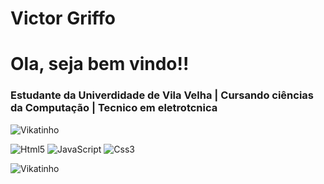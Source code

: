 <h1> Victor Griffo </h1>
<h1> Ola, seja bem vindo!! </h1>
<h3>Estudante da Univerdidade de Vila Velha | Cursando ciências da Computação | Tecnico em eletrotcnica </h3>

![Vikatinho](https://github-readme-stats.vercel.app/api?username=vikatinho&theme=blue-green)

 <div style="display: inline-block">
 <img alt="Html5" src="https://img.shields.io/badge/HTML5-E34F26?style=for-the-badge&logo=html5&logoColor=white" />
 <img alt="JavaScript" src="https://img.shields.io/badge/JavaScript-F7DF1E?style=for-the-badge&logo=javascript&logoColor=black"/>
 <img alt="Css3" src="https://img.shields.io/badge/CSS3-1572B6?style=for-the-badge&logo=css3&logoColor=white"/>

 ![Vikatinho](	https://github-readme-stats.vercel.app/api/top-langs/?username=vikatinho&theme=blue-green)
 </div>


<!--
**vikatinho/vikatinho** is a ✨ _special_ ✨ repository because its `README.md` (this file) appears on your GitHub profile.

Here are some ideas to get you started:

- 🔭 I’m currently working on ...
- 🌱 I’m currently learning ...
- 👯 I’m looking to collaborate on ...
- 🤔 I’m looking for help with ...
- 💬 Ask me about ...
- 📫 How to reach me: ...
- 😄 Pronouns: ...
- ⚡ Fun fact: ...
-->
